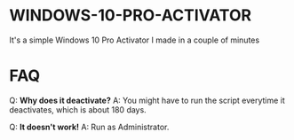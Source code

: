 # WINDOWS-10-PRO-ACTIVATOR
It's a simple Windows 10 Pro Activator I made in a couple of minutes

# FAQ
Q: **Why does it deactivate?**
A: You might have to run the script everytime it deactivates, which is about 180 days.

Q: **It doesn't work!**
A: Run as Administrator.
